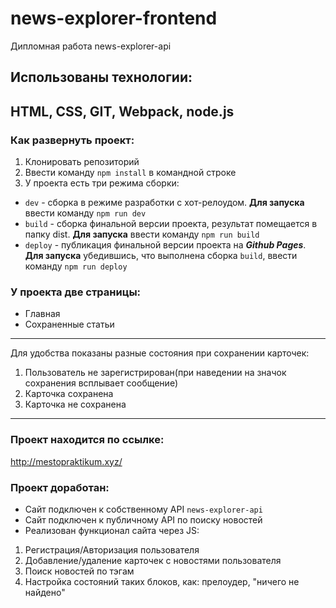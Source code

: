 # news-explorer-frontend
Дипломная работа news-explorer-api
## Использованы технологии:</br>
HTML, CSS, GIT, Webpack, node.js
---
### Как развернуть проект:
1. Клонировать репозиторий
2. Ввести команду `npm install` в командной строке
3. У проекта есть три режима сборки:
 * `dev` - сборка в режиме разработки с хот-релоудом. **Для запуска** ввести команду `npm run dev`
 * `build` - сборка финальной версии проекта, результат помещается в папку dist. **Для запуска** ввести команду `npm run build`
 * `deploy` - публикация финальной версии проекта на ***Github Pages***. **Для запуска** убедившись, что выполнена сборка `build`, ввести команду `npm run deploy` 
### У проекта две страницы:
* Главная 
* Сохраненные статьи
---
Для удобства показаны разные состояния при сохранении карточек:</br>
1. Пользователь не зарегистрирован(при наведении на значок сохранения всплывает сообщение)
2. Карточка сохранена
3. Карточка не сохранена
---
### Проект находится по ссылке:
<http://mestopraktikum.xyz/>
### Проект доработан:
* Сайт подключен к собственному API `news-explorer-api`
* Сайт подключен к публичному API по поиску новостей
* Реализован функционал сайта через JS:
 1. Регистрация/Авторизация пользователя
 2. Добавление/удаление карточек с новостями пользователя
 3. Поиск новостей по тэгам
 4. Настройка состояний таких блоков, как: прелоудер, "ничего не найдено"
#### 



